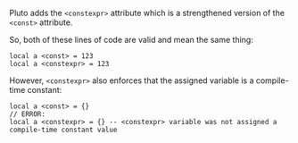 Pluto adds the `<constexpr>` attribute which is a strengthened version of the `<const>` attribute.

So, both of these lines of code are valid and mean the same thing:
```pluto
local a <const> = 123
local a <constexpr> = 123
```
However, `<constexpr>` also enforces that the assigned variable is a compile-time constant:
```pluto
local a <const> = {}
// ERROR:
local a <constexpr> = {} -- <constexpr> variable was not assigned a compile-time constant value
```
